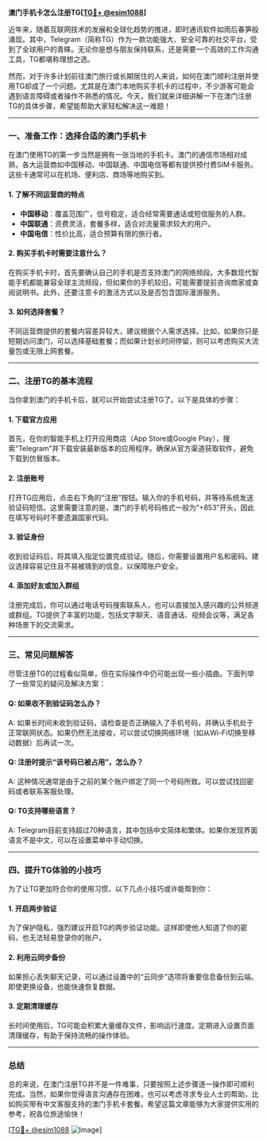 **澳门手机卡怎么注册TG[[TG💪+ @esim1088](https://t.me/s/esim1088)]**

近年来，随着互联网技术的发展和全球化趋势的推进，即时通讯软件如雨后春笋般涌现。其中，Telegram（简称TG）作为一款功能强大、安全可靠的社交平台，受到了全球用户的青睐。无论你是想与朋友保持联系，还是需要一个高效的工作沟通工具，TG都堪称理想之选。

然而，对于许多计划前往澳门旅行或长期居住的人来说，如何在澳门顺利注册并使用TG却成了一个问题。尤其是在澳门本地购买手机卡的过程中，不少游客可能会遇到语言障碍或者操作不熟悉的情况。今天，我们就来详细讲解一下在澳门注册TG的具体步骤，希望能帮助大家轻松解决这一难题！

---

### 一、准备工作：选择合适的澳门手机卡

在澳门使用TG的第一步当然是拥有一张当地的手机卡。澳门的通信市场相对成熟，各大运营商如中国移动、中国联通、中国电信等都有提供预付费SIM卡服务。这些卡通常可以在机场、便利店、商场等地购买到。

#### 1. **了解不同运营商的特点**
   - **中国移动**：覆盖范围广，信号稳定，适合经常需要通话或短信服务的人群。
   - **中国联通**：资费灵活，套餐多样，适合对流量需求较大的用户。
   - **中国电信**：性价比高，适合预算有限的旅行者。

#### 2. **购买手机卡时需要注意什么？**
   在购买手机卡时，首先要确认自己的手机是否支持澳门的网络频段。大多数现代智能手机都能兼容全球主流频段，但如果你的手机较旧，可能需要提前咨询商家或查阅说明书。此外，还要注意卡的激活方式以及是否包含国际漫游服务。

#### 3. **如何选择套餐？**
   不同运营商提供的套餐内容差异较大，建议根据个人需求选择。比如，如果你只是短期访问澳门，可以选择基础套餐；而如果计划长时间停留，则可以考虑购买大流量包或无限上网套餐。

---

### 二、注册TG的基本流程

当你拿到澳门的手机卡后，就可以开始尝试注册TG了。以下是具体的步骤：

#### 1. **下载官方应用**
   首先，在你的智能手机上打开应用商店（App Store或Google Play），搜索“Telegram”并下载安装最新版本的应用程序。确保从官方渠道获取软件，避免下载到仿冒版本。

#### 2. **注册账号**
   打开TG应用后，点击右下角的“注册”按钮。输入你的手机号码，并等待系统发送验证码短信。这里需要注意的是，澳门的手机号码格式一般为“+853”开头，因此在填写号码时不要遗漏国家代码。

#### 3. **验证身份**
   收到验证码后，将其填入指定位置完成验证。随后，你需要设置用户名和密码。建议选择容易记住且不易被猜到的信息，以保障账户安全。

#### 4. **添加好友或加入群组**
   注册完成后，你可以通过电话号码搜索联系人，也可以直接加入感兴趣的公共频道或群组。TG提供了丰富的功能，包括文字聊天、语音通话、视频会议等，满足各种场景下的交流需求。

---

### 三、常见问题解答

尽管注册TG的过程看似简单，但在实际操作中仍可能出现一些小插曲。下面列举了一些常见的疑问及解决方案：

#### Q: 如果收不到验证码怎么办？
A: 如果长时间未收到验证码，请检查是否正确输入了手机号码，并确认手机处于正常联网状态。如果仍然无法接收，可以尝试切换网络环境（如从Wi-Fi切换至移动数据）后再试一次。

#### Q: 注册时提示“该号码已被占用”，怎么办？
A: 这种情况通常是由于之前的某个账户绑定了同一个号码所致。可以尝试找回密码或者联系客服处理。

#### Q: TG支持哪些语言？
A: Telegram目前支持超过70种语言，其中包括中文简体和繁体。如果你发现界面语言不是中文，可以在设置菜单中手动切换。

---

### 四、提升TG体验的小技巧

为了让TG更加符合你的使用习惯，以下几点小技巧或许能帮到你：

#### 1. **开启两步验证**
   为了保护隐私，强烈建议开启TG的两步验证功能。这样即使他人知道了你的密码，也无法轻易登录你的账户。

#### 2. **利用云同步备份**
   如果担心丢失聊天记录，可以通过设置中的“云同步”选项将重要信息备份到云端。即使更换设备，也能快速恢复数据。

#### 3. **定期清理缓存**
   长时间使用后，TG可能会积累大量缓存文件，影响运行速度。定期进入设置页面清理缓存，有助于保持流畅的操作体验。

---

### 总结

总的来说，在澳门注册TG并不是一件难事，只要按照上述步骤逐一操作即可顺利完成。当然，如果你觉得语言沟通存在困难，也可以考虑寻求专业人士的帮助，比如购买带有中文客服支持的澳门手机卡套餐。希望这篇文章能够为大家提供实用的参考，祝各位旅途愉快！

[[TG💪+ @esim1088](https://t.me/s/esim1088) ![Image](https://i.postimg.cc/4NQfJmqS/Snipaste-2025-05-13-00-14-12.png)]